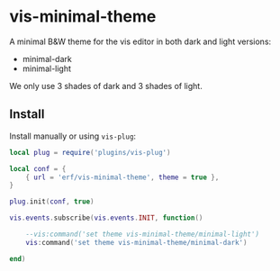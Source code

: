 # vis-minimal-theme

A minimal B&W theme for the vis editor in both dark and light versions:

- minimal-dark
- minimal-light

We only use 3 shades of dark and 3 shades of light.

## Install

Install manually or using `vis-plug`:

```Lua
local plug = require('plugins/vis-plug')

local conf = {
	{ url = 'erf/vis-minimal-theme', theme = true },
}

plug.init(conf, true)

vis.events.subscribe(vis.events.INIT, function()

	--vis:command('set theme vis-minimal-theme/minimal-light')
	vis:command('set theme vis-minimal-theme/minimal-dark')

end)

```
